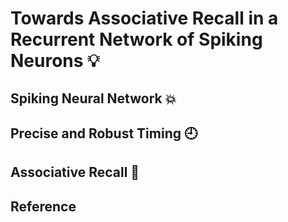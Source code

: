 # Towards Associative Recall in a Recurrent Network of Spiking Neurons :bulb:

## Spiking Neural Network :boom:

## Precise and Robust Timing :clock9:

## Associative Recall :link:

## Reference

